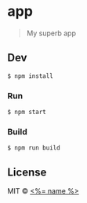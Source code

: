 # app

> My superb app


## Dev

```
$ npm install
```

### Run

```
$ npm start
```

### Build

```
$ npm run build
```


## License

MIT © [<%= name %>](<%= website %>)
